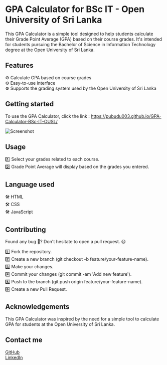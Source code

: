 # GPA Calculator for BSc IT - Open University of Sri Lanka

This GPA Calculator is a simple tool designed to help students calculate their Grade Point Average (GPA) based on their course grades. It's intended for students pursuing the Bachelor of Science in Information Technology degree at the Open University of Sri Lanka.

## Features

⚙️ Calculate GPA based on course grades  
⚙️ Easy-to-use interface  
⚙️ Supports the grading system used by the Open University of Sri Lanka  

## Getting started

To use the GPA Calculator, click the link : https://pubudu003.github.io/GPA-Calculator-BSc-IT-OUSL/  

![Screenshot](https://i.imgur.com/t3CsrcF.png)  

## Usage

1️⃣ Select your grades related to each course.  
2️⃣ Grade Point Average will display based on the grades you entered.  

## Language used

🛠️ HTML  
🛠️ CSS  
🛠️ JavaScript  

## Contributing

Found any bug 🐞? Don't hesitate to open a pull request. 😃  


1️⃣ Fork the repository.  
2️⃣ Create a new branch (git checkout -b feature/your-feature-name).  
3️⃣ Make your changes.  
4️⃣ Commit your changes (git commit -am 'Add new feature').  
5️⃣ Push to the branch (git push origin feature/your-feature-name).  
6️⃣ Create a new Pull Request.  

## Acknowledgements

This GPA Calculator was inspired by the need for a simple tool to calculate GPA for students at the Open University of Sri Lanka.

## Contact me

 [GitHub](https://github.com/Pubudu003)  
 [LinkedIn](https://www.linkedin.com/in/pubudu-lakshan-11499114b/)  

